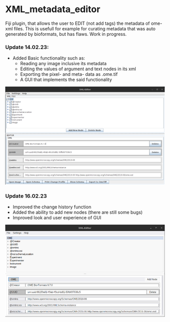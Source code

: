 # XML_metadata_editor

Fiji plugin, that allows the user to EDIT (not add tags) the metadata of ome-xml files. This is usefull for example for curating metadata that was auto generated
by bioformats, but has flaws. Work in progress.

### Update 14.02.23:

- Added Basic functionality such as:
  - Reading any image inclusive its metadata
  - Editing the values of argument and text nodes in its xml
  - Exporting the pixel- and meta- data as .ome.tif
  - A GUI that implements the said functionality

![](data/XML_Editor_14_02_23.png)

### Update 16.02.23

- Improved the change history function
- Added the ability to add new nodes (there are still some bugs)
- Improved look and user experience of GUI

![](data/XML_Editor_16_02_23.png)